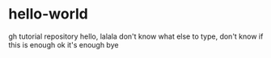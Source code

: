 # hello-world
gh tutorial repository
hello,
lalala
don't know what else to type,
don't know if this is enough
ok it's enough
bye

